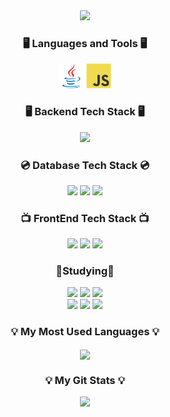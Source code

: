 <div align=center>
	<img src="https://capsule-render.vercel.app/api?type=waving&color=auto&height=200&section=header&text=YeongJu's%20github&fontSize=80&animation=fadeIn&fontAlignY=38&desc=&descAlignY=51&descAlign=62"/>
</div>


<div align="center">
	<h3>🖥  Languages and Tools  🖥</h3>
	<img src="https://raw.githubusercontent.com/devicons/devicon/master/icons/java/java-original.svg" alt="java" width="40" height="40"/>
	<img src="https://raw.githubusercontent.com/devicons/devicon/master/icons/javascript/javascript-original.svg" alt="javascript" width="40" height="40"/>
	<h3>🖥  Backend Tech Stack  🖥</h3>
	<img src="https://img.shields.io/badge/Java-007396?style=flat&logo=Conda-Forge&logoColor=white" />
	<br>
   	<h3>💿 Database Tech Stack 💿</h3>
	<img src="https://img.shields.io/badge/Mysql-E6B91E?style=flat-square&logo=MySql&logoColor=white"/>
	<img src="https://img.shields.io/badge/MariaDB-003545?style=flat&logo=MariaDB&logoColor=white" />
	<img src="https://img.shields.io/badge/Mybatis-000000?style=flat&logo=Fluentd&logoColor=white" />
	<br>
 	<h3>📺 FrontEnd Tech Stack 📺</h3>
	<img src="https://img.shields.io/badge/HTML5-E34F26?style=flat&logo=HTML5&logoColor=white" />
	<img src="https://img.shields.io/badge/CSS3-1572B6?style=flat&logo=CSS3&logoColor=white" />
	<img src="https://img.shields.io/badge/JavaScript-F7DF1E?style=flat&logo=JavaScript&logoColor=white" />
	<br>
 	<h3>📃Studying📃</h3>
        <img src="https://img.shields.io/badge/Spring-6db33f)?style=flat-square&logo=Spring&logoColor=white"/>
        <img src="https://img.shields.io/badge/Springboot-6DB33F?style=flat&logo=springboot&logoColor=white"/>	
	<img src="https://img.shields.io/badge/nodedotjs-339933?style=flat&logo=nodedotjs&logoColor=white"/>
	<br>
	<img src="https://img.shields.io/badge/react-61DAFB?style=flat&logo=react&logoColor=white"/>
	<img src="https://img.shields.io/badge/axios-5A29E4?style=flat&logo=axios&logoColor=white"/>
	<img src="https://img.shields.io/badge/express-000000?style=flat&logo=express&logoColor=white"/>
        <br>
</div>




<h3 align="center">💡 My Most Used Languages 💡</h3>
<p align="center">
  <a href="https://github.com/cyj083386">
    <img align="center" src="https://github-readme-stats.vercel.app/api/top-langs/?username=daveg7lee&layout=compact&show_icons=true&show_owner=true&hide_title=false&theme=nord&" />
  </a>
</p>

<h3 align="center">💡 My Git Stats 💡</h3>
<div align="center">
  <img src="https://github-readme-stats.vercel.app/api?username=cyj083386&theme=dark&include_all_commits=true" />
</div>

</div>
